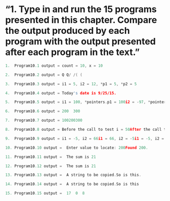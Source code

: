 # “1. Type in and run the 15 programs presented in this chapter. Compare the output produced by each program with the output presented after each program in the text.”
```C
1.  Program10.1 output = count = 10, x = 10

2.  Program10.2 output = Q Q/ /( (

3.  Program10.3 output = i1 = 5, i2 = 12, *p1 = 5, *p2 = 5

4.  Program10.4 output = Today's date is 9/25/15.

5.  Program10.5 output = i1 = 100, *pointers.p1 = 100i2 = -97, *pointers.p2 = -97

6.  Program10.6 output = 200  300

7.  Program10.7 output = 100200300

8.  Program10.8 output = Before the call to test i = 50After the call to test i = 100

9.  Program10.9 output = i1 = -5, i2 = 66i1 = 66, i2 = -5i1 = -5, i2 = 66

10. Program10.10 output =  Enter value to locate: 200Found 200.

11. Program10.11 output =  The sum is 21

12. Program10.12 output =  The sum is 21

13. Program10.13 output =  A string to be copied.So is this.

14. Program10.14 output =  A string to be copied.So is this

15. Program10.15 output =  17  0  8
```
